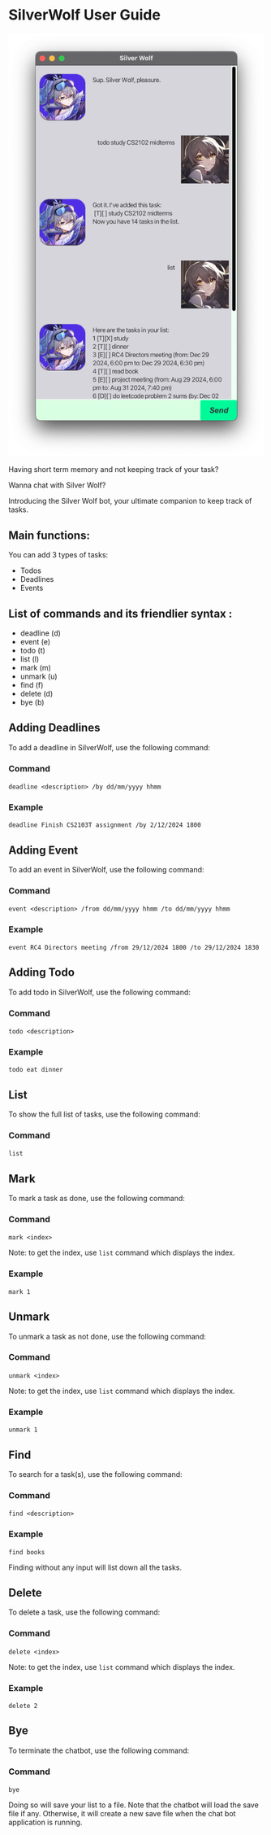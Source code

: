 # SilverWolf User Guide

![](Ui.png)

Having short term memory and not keeping track of your task?

Wanna chat with Silver Wolf?

Introducing the Silver Wolf bot, your ultimate companion to keep track of tasks.

## Main functions:

You can add 3 types of tasks:
- Todos
- Deadlines
- Events

## List of commands and its friendlier syntax :
 - deadline (d)
 - event (e)
 - todo (t)
 - list (l)
 - mark (m)
 - unmark (u)
 - find (f)
 - delete (d)
 - bye (b)
## Adding Deadlines

To add a deadline in SilverWolf, use the following command:

### Command
`deadline <description> /by dd/mm/yyyy hhmm`

### Example
```shell
deadline Finish CS2103T assignment /by 2/12/2024 1800
```
## Adding Event

To add an event in SilverWolf, use the following command:

### Command
`event <description> /from dd/mm/yyyy hhmm /to dd/mm/yyyy hhmm`

### Example
```shell
event RC4 Directors meeting /from 29/12/2024 1800 /to 29/12/2024 1830
```

## Adding Todo

To add todo in SilverWolf, use the following command:

### Command
`todo <description>`

### Example
```shell
todo eat dinner
```
## List

To show the full list of tasks, use the following command:

### Command
`list`

## Mark

To mark a task as done, use the following command:

### Command
`mark <index>`

Note: to get the index, use `list` command which displays the index.

### Example
```shell
mark 1
```

## Unmark

To unmark a task as not done, use the following command:

### Command
`unmark <index>`

Note: to get the index, use `list` command which displays the index.

### Example
```shell
unmark 1
```

## Find

To search for a task(s), use the following command:

### Command
`find <description>`

### Example
```shell
find books
```

Finding without any input will list down all the tasks.

## Delete

To delete a task, use the following command:

### Command
`delete <index>`

Note: to get the index, use `list` command which displays the index.

### Example
```shell
delete 2
```

## Bye

To terminate the chatbot, use the following command:

### Command
`bye`

Doing so will save your list to a file. Note that the chatbot will load the save file if any. 
Otherwise, it will create a new save file when the chat bot application is running.











